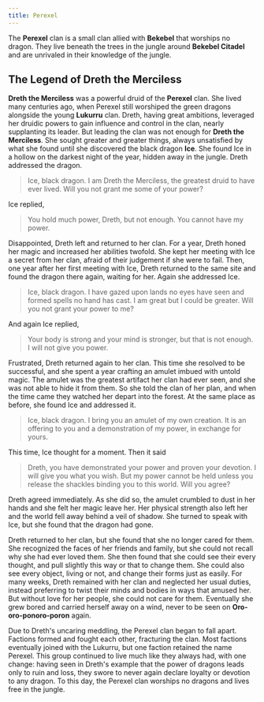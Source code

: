 ```yaml
---
title: Perexel
---
```


The **Perexel** clan is a small clan allied with **Bekebel** that worships no dragon. They live beneath the trees in the jungle around **Bekebel Citadel** and are unrivaled in their knowledge of the jungle.

## The Legend of Dreth the Merciless

**Dreth the Merciless** was a powerful druid of the **Perexel** clan. She lived many centuries ago, when Perexel still worshiped the green dragons alongside the young **Lukurru** clan. Dreth, having great ambitions, leveraged her druidic powers to gain influence and control in the clan, nearly supplanting its leader. But leading the clan was not enough for **Dreth the Merciless**. She sought greater and greater things, always unsatisfied by what she found until she discovered the black dragon **Ice**. She found Ice in a hollow on the darkest night of the year, hidden away in the jungle. Dreth addressed the dragon.

> Ice, black dragon. I am Dreth the Merciless, the greatest druid to have ever lived. Will you not grant me some of your power?

Ice replied,

> You hold much power, Dreth, but not enough. You cannot have my power.

Disappointed, Dreth left and returned to her clan. For a year, Dreth honed her magic and increased her abilities twofold. She kept her meeting with Ice a secret from her clan, afraid of their judgement if she were to fail. Then, one year after her first meeting with Ice, Dreth returned to the same site and found the dragon there again, waiting for her. Again she addressed Ice.

> Ice, black dragon. I have gazed upon lands no eyes have seen and formed spells no hand has cast. I am great but I could be greater. Will you not grant your power to me?

And again Ice replied,

> Your body is strong and your mind is stronger, but that is not enough. I will not give you power.

Frustrated, Dreth returned again to her clan. This time she resolved to be successful, and she spent a year crafting an amulet imbued with untold magic. The amulet was the greatest artifact her clan had ever seen, and she was not able to hide it from them. So she told the clan of her plan, and when the time came they watched her depart into the forest. At the same place as before, she found Ice and addressed it.

> Ice, black dragon. I bring you an amulet of my own creation. It is an offering to you and a demonstration of my power, in exchange for yours.

This time, Ice thought for a moment. Then it said

> Dreth, you have demonstrated your power and proven your devotion. I will give you what you wish. But my power cannot be held unless you release the shackles binding you to this world. Will you agree?

Dreth agreed immediately. As she did so, the amulet crumbled to dust in her hands and she felt her magic leave her. Her physical strength also left her and the world fell away behind a veil of shadow. She turned to speak with Ice, but she found that the dragon had gone.

Dreth returned to her clan, but she found that she no longer cared for them. She recognized the faces of her friends and family, but she could not recall why she had ever loved them. She then found that she could see their every thought, and pull slightly this way or that to change them. She could also see every object, living or not, and change their forms just as easily. For many weeks, Dreth remained with her clan and neglected her usual duties, instead preferring to twist their minds and bodies in ways that amused her. But without love for her people, she could not care for them. Eventually she grew bored and carried herself away on a wind, never to be seen on **Oro-oro-ponoro-poron** again.

Due to Dreth's uncaring meddling, the Perexel clan began to fall apart. Factions formed and fought each other, fracturing the clan. Most factions eventually joined with the Lukurru, but one faction retained the name Perexel. This group continued to live much like they always had, with one change: having seen in Dreth's example that the power of dragons leads only to ruin and loss, they swore to never again declare loyalty or devotion to any dragon. To this day, the Perexel clan worships no dragons and lives free in the jungle.
